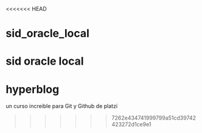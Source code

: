 <<<<<<< HEAD
# sid_oracle_local
sid oracle local
=======
# hyperblog
un curso increible para Git y Github de platzi
>>>>>>> 7262e434741999799a51cd39742423272d1ce9e1
